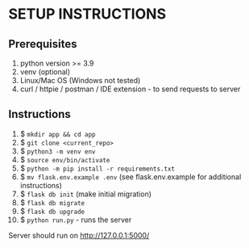 # SETUP INSTRUCTIONS

## Prerequisites

1. python version >= 3.9 
2. venv (optional)
3. Linux/Mac OS (Windows not tested)
4. curl / httpie / postman / IDE extension - to send requests to server


## Instructions

1. $ `mkdir app && cd app`
2. $ `git clone <current_repo>`
3. $ `python3 -m venv env`
4. $ `source env/bin/activate`
5. $ `python -m pip install -r requirements.txt`
6. $ `mv flask.env.example .env` (see flask.env.example for additional instructions)
7. $ `flask db init` (make initial migration)
8. $ `flask db migrate`
9. $ `flask db upgrade`
10. $ `python run.py` - runs the server

Server should run on http://127.0.0.1:5000/